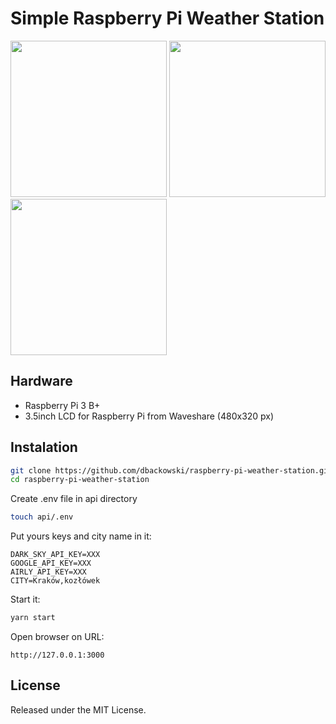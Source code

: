 # Simple Raspberry Pi Weather Station

<img src="https://i.imgur.com/yWKUl78.jpg" width="250"> <img src="https://i.imgur.com/rcDsNty.jpg" width="250"> <img src="https://i.imgur.com/5E2onOY.jpg" width="250">


## Hardware

* Raspberry Pi 3 B+
* 3.5inch LCD for Raspberry Pi from Waveshare (480x320 px)


## Instalation

```sh
git clone https://github.com/dbackowski/raspberry-pi-weather-station.git
cd raspberry-pi-weather-station
```

Create .env file in api directory

```sh
touch api/.env
```

Put yours keys and city name in it:

```
DARK_SKY_API_KEY=XXX
GOOGLE_API_KEY=XXX
AIRLY_API_KEY=XXX
CITY=Kraków,kozłówek
```

Start it:

```sh
yarn start
```

Open browser on URL:

```
http://127.0.0.1:3000
```

## License

Released under the MIT License.